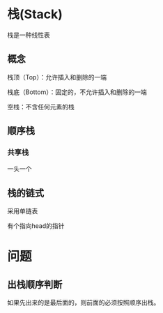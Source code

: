 # 栈(Stack)

栈是一种线性表

## 概念

栈顶（Top）：允许插入和删除的一端

栈底（Bottom）：固定的，不允许插入和删除的一端

空栈：不含任何元素的栈

## 顺序栈

### 共享栈

一头一个

## 栈的链式

采用单链表

有个指向head的指针

# 问题

## 出栈顺序判断

如果先出来的是最后面的，则前面的必须按照顺序出栈。